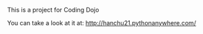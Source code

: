 This is a project for Coding Dojo

You can take a look at it at: http://hanchu21.pythonanywhere.com/
